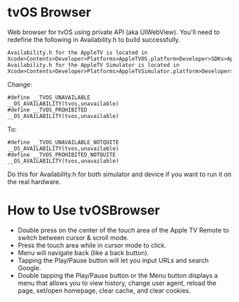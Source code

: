 tvOS Browser
=============

Web browser for tvOS using private API (aka UIWebView).
You'll need to redefine the following in Availability.h to build successfully.
```
Availability.h for the AppleTV is located in Xcode>Contents>Developer>Platforms>AppleTVOS.platform>Developer>SDKs>AppleTVOS.sdk>usr>include
Availability.h for the AppleTV Simulator is located in Xcode>Contents>Developer>Platforms>AppleTVSimulator.platform>Developer>SDKs>AppleTVOS.sdk>usr>include
```
Change:
```
#define __TVOS_UNAVAILABLE                    __OS_AVAILABILITY(tvos,unavailable)
#define __TVOS_PROHIBITED                     __OS_AVAILABILITY(tvos,unavailable)
```
To:
```
#define __TVOS_UNAVAILABLE_NOTQUITE                    __OS_AVAILABILITY(tvos,unavailable)
#define __TVOS_PROHIBITED_NOTQUITE                     __OS_AVAILABILITY(tvos,unavailable)
```
Do this for Availability.h for both simulator and device if you want to run it on the real hardware.

How to Use tvOSBrowser
=============

- Double press on the center of the touch area of the Apple TV Remote to switch between cursor & scroll mode.
- Press the touch area while in cursor mode to click.
- Menu will navigate back (like a back button).
- Tapping the Play/Pause button will let you input URLs and search Google.
- Double tapping the Play/Pause button or the Menu button displays a menu that allows you to view history, change user agent, reload the page, set/open homepage, clear cache, and clear cookies.

